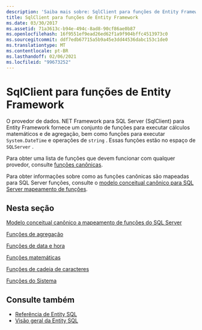 ```yaml
---
description: 'Saiba mais sobre: SqlClient para funções de Entity Framework'
title: SqlClient para funções de Entity Framework
ms.date: 03/30/2017
ms.assetid: 71a3613c-b94e-494c-8ad8-90cf86ae0b87
ms.openlocfilehash: 16f9551ef9ead26ed62f1a9f904bffc4513973c0
ms.sourcegitcommit: ddf7edb67715a5b9a45e3dd44536dabc153c1de0
ms.translationtype: MT
ms.contentlocale: pt-BR
ms.lasthandoff: 02/06/2021
ms.locfileid: "99673252"
---
```

# <a name="sqlclient-for-entity-framework-functions"></a>SqlClient para funções de Entity Framework

O provedor de dados. NET Framework para SQL Server (SqlClient) para Entity Framework fornece um conjunto de funções para executar cálculos matemáticos e de agregação, bem como funções para executar `System.DateTime` e operações de `string` . Essas funções estão no espaço de `SQLServer` .  
  
 Para obter uma lista de funções que devem funcionar com qualquer provedor, consulte [funções canônicas](./language-reference/canonical-functions.md).  
  
 Para obter informações sobre como as funções canônicas são mapeadas para SQL Server funções, consulte o [modelo conceitual canônico para SQL Server mapeamento de funções](conceptual-model-canonical-to-sql-server-functions-mapping.md).  
  
## <a name="in-this-section"></a>Nesta seção  

 [Modelo conceitual canônico a mapeamento de funções do SQL Server](conceptual-model-canonical-to-sql-server-functions-mapping.md)  
  
 [Funções de agregação](aggregate-functions-sqlclient-for-entity-framework.md)  
  
 [Funções de data e hora](date-and-time-functions.md)  
  
 [Funções matemáticas](mathematical-functions.md)  
  
 [Funções de cadeia de caracteres](string-functions.md)  
  
 [Funções do Sistema](system-functions.md)  
  
## <a name="see-also"></a>Consulte também

- [Referência de Entity SQL](./language-reference/entity-sql-reference.md)
- [Visão geral da Entity SQL](./language-reference/entity-sql-overview.md)
